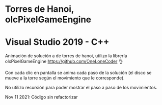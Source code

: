 # Torres de Hanoi, olcPixelGameEngine
# Visual Studio 2019 - C++
Animación de solución a de torres de hanoi, utilizo la librería olxPixelGameEngine https://github.com/OneLoneCoder 👌

Con cada clic en pantalla se anima cada paso de la solución (el disco se mueve a la torre según el movimiento que le corresponde).

No utilizo recursión para poder mostrar el paso a paso de los movimientos.

Nov 11 2021: Código sin refactorizar
